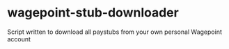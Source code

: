 # wagepoint-stub-downloader

Script written to download all paystubs from your own personal Wagepoint account
